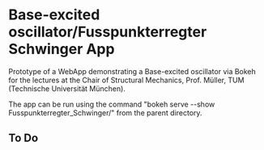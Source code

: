 # Base-excited oscillator/Fusspunkterregter Schwinger App

Prototype of a WebApp demonstrating a Base-excited oscillator via Bokeh for the lectures at the Chair of Structural Mechanics, Prof. Müller, TUM (Technische Universität München).

The app can be run using the command "bokeh serve --show Fusspunkterregter_Schwinger/" from the parent directory.

## To Do


